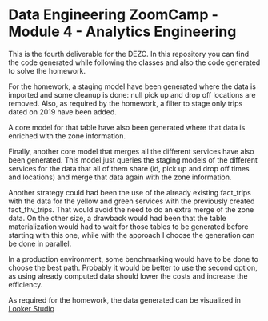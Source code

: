 # Data Engineering ZoomCamp - Module 4 - Analytics Engineering

This is the fourth deliverable for the DEZC. In this repository you can find
the code generated while following the classes and also the code generated to
solve the homework.

For the homework, a staging model have been generated where the data is
imported and some cleanup is done: null pick up and drop off locations are
removed.
Also, as required by the homework, a filter to stage only trips dated on 2019
have been added.

A core model for that table have also been generated where that data is
enriched with the zone information.

Finally, another core model that merges all the different services have also
been generated.
This model just queries the staging models of the different services for the
data that all of them share (id, pick up and drop off times and locations)
and merge that data again with the zone information.

Another strategy could had been the use of the already existing fact_trips
with the data for the yellow and green services with the previously created
fact_fhv_trips.
That would avoid the need to do an extra merge of the zone data.
On the other size, a drawback would had been that the table materialization
would had to wait for those tables to be generated before starting with this
one, while with the approach I choose the generation can be done in parallel.

In a production environment, some benchmarking would have to be done to choose
the best path.
Probably it would be better to use the second option, as using already computed
data should lower the costs and increase the efficiency.

As required for the homework, the data generated can be visualized in [Looker
Studio](https://lookerstudio.google.com/s/rxLW7RRKgqM)